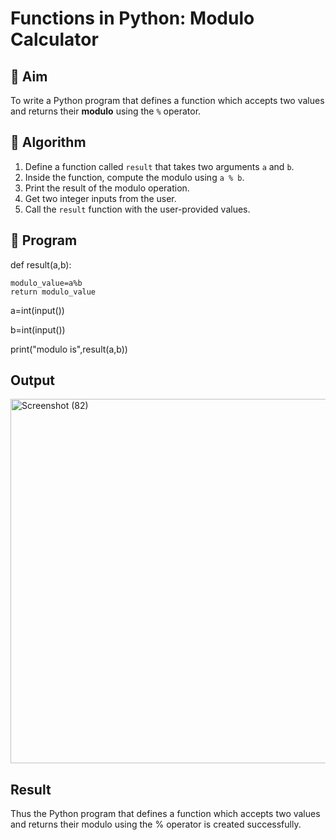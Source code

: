 # Functions in Python: Modulo Calculator

## 🎯 Aim
To write a Python program that defines a function which accepts two values and returns their **modulo** using the `%` operator.

## 🧠 Algorithm
1. Define a function called `result` that takes two arguments `a` and `b`.
2. Inside the function, compute the modulo using `a % b`.
3. Print the result of the modulo operation.
4. Get two integer inputs from the user.
5. Call the `result` function with the user-provided values.

## 🧾 Program

def result(a,b):

    modulo_value=a%b
    return modulo_value
    
a=int(input())

b=int(input())

print("modulo is",result(a,b))


## Output
<img width="1168" height="583" alt="Screenshot (82)" src="https://github.com/user-attachments/assets/751c982e-9ecf-467b-9d30-87905c719a04" />





## Result
Thus the Python program that defines a function which accepts two values and returns their modulo using the % operator is created successfully.
